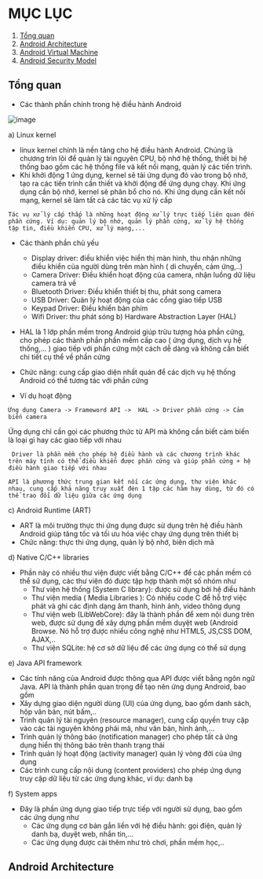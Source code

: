 # MỤC LỤC

1. [Tổng quan](#tổng-quan)
2. [Android Architecture](#android-architecture)
3. [Android Virtual Machine](#android-virtual-machine)
4. [Android Security Model](#android-security-model)


## Tổng quan

- Các thành phần chính trong hệ điều hành Android 

![image](https://github.com/user-attachments/assets/2a49f6d9-6bd0-4c92-8141-f889c79ba485)

a) Linux kernel 

- linux kernel chính là nền tảng cho hệ điều hành Android. Chúng là chương trìn lõi để quản lý tài nguyên CPU, bộ nhớ hệ thống, thiết bị hệ thống bao gồm các hệ thống file và kết nối mạng, quản lý các tiến trình. 
- Khi khởi động 1 ứng dụng, kernel sẽ tải ứng dụng đó vào trong bộ nhớ, tạo ra các tiến trình cần thiết và khởi động để ứng dụng chạy. Khi ứng dụng cần bộ nhớ, kernel sẽ phân bổ cho nó. Khi ứng dụng cần kết nối mạng, kernel sẽ làm tất cả các tác vụ xử lý cấp

```
Tác vụ xử lý cấp thấp là những hoạt động xử lý trực tiếp liên quan đến phần cứng. Ví dụ: quản lý bộ nhớ, quản lý phần cứng, xử lý hệ thống tập tin, điều khiển CPU, xử lý mạng,...
```
- Các thành phần chủ yếu
  - Display driver: điều khiển việc hiển thị màn hình, thu nhận những điều khiển của người dùng trên màn hình ( di chuyển, cảm ứng,..)
  - Camera Driver: Điều khiển hoạt động của camera, nhận luồng dữ liệu camera trả về
  - Bluetooth Driver: Điều khiển thiết bị thu, phát song camera
  - USB Driver: Quản lý hoạt động của các cổng giao tiếp USB
  - Keypad Driver: Điều khiển bàn phím
  - Wifi Driver: thu phát sóng 
b) Hardware Abstraction Layer (HAL)

- HAL là 1 lớp phần mềm trong Android giúp trừu tượng hóa phần cứng, cho phép các thành phần phần mềm cấp cao ( ứng dụng, dịch vụ hệ thống,... ) giao tiếp với phần cứng một cách dễ dàng và không cần biết chi tiết cụ thể về phần cứng
- Chức năng: cung cấp giao diện nhất quán để các dịch vụ hệ thống Android có thể tương tác với phần cứng
- Ví dụ hoạt động
```
Ứng dụng Camera -> Frameword API ->  HAL -> Driver phần cứng -> Cảm biến camera
```
Ứng dụng chỉ cần gọi các phương thức từ API mà không cần biết cảm biến là loại gì hay các giao tiếp với nhau

` Driver là phần mềm cho phép hệ điều hành và các chương trình khác trên máy tính có thể điều khiển được phần cứng và giúp phần cứng + hệ điều hành giao tiếp với nhau`

`API là phương thức trung gian kết nối các ứng dụng, thư viện khác nhau, cung cấp khả năng truy xuất đén 1 tập các hàm hay dùng, từ đó có thể trao đổi dữ liệu giữa các ứng dụng`

c) Android Runtime (ART)
- ART là môi trường thực thi ứng dụng được sử dụng trên hệ điều hành Android giúp tăng tốc và tối ưu hóa việc chạy ứng dụng trên thiết bị
- Chức năng: thực thi ứng dụng, quản lý bộ nhớ, biên dịch mã

d) Native C/C++ libraries
- Phần này có nhiều thư viện được viết bằng C/C++ để các phần mềm có thể sử dụng, các thư viện đó được tập hợp thành một số nhóm như
  - Thư viện hệ thống (System C library): được sử dụng bởi hệ điều hành
  - Thư viện media ( Media Libraries ): Có nhiều code C để hỗ trợ việc phát và ghi các định dạng âm thanh, hình ảnh, video thông dụng
  - Thư viện web (LibWebCore): đây là thành phần để xem nội dung trên web, được sử dụng để xây dựng phần mềm duyệt web (Android Browse. Nó hỗ trợ được nhiều công nghệ như HTML5, JS,CSS DOM, AJAX,..
  - Thư viện SQLite: hệ cơ sở dữ liệu để các ứng dụng có thể sử dụng

 e) Java API framework 
 - Các tính năng của Android được thông qua API được viết bằng ngôn ngữ Java. API là thành phần quan trọng để tạo nên ứng dụng Android, bao gồm
  - Xây dựng giao diện người dùng (UI) của ứng dụng, bao gồm danh sách, hộp văn bản, nút bấm,..
  - Trình quản lý tài nguyên (resource manager), cung cấp quyền truy cập vào các tài nguyên không phải mã, như văn bản, hình ảnh,...
  - Trình quản lý thông báo (notification manager) cho phép tất cả ứng dụng hiển thị thông báo trên thanh trạng thái
  - Trình quản lý hoạt động (activity manager) quản lý vòng đời của ứng dụng
  - Các trình cung cấp nội dung (content providers) cho phép ứng dụng truy cập dữ liệu từ các ứng dụng khác, ví dụ: danh bạ

f) System apps
- Đây là phần ứng dụng giao tiếp trực tiếp với người sử dụng, bao gồm các ứng dụng như
  - Các ứng dụng cơ bản gắn liền với hệ điều hành: gọi điện, quản lý danh bạ, duyệt web, nhắn tin,...
  - Các ứng dụng được cài thêm như trò chơi, phần mềm học,..

## Android Architecture
